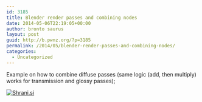 ```yaml
---
id: 3185
title: Blender render passes and combining nodes
date: 2014-05-06T22:19:05+00:00
author: bronto saurus
layout: post
guid: http://b.pwnz.org/?p=3185
permalink: /2014/05/blender-render-passes-and-combining-nodes/
categories:
  - Uncategorized
---
```

Example on how to combine diffuse passes (same logic (add, then multiply) works for transmission and glossy passes);

[<img src="http://shrani.si/t/2x/F9/4JrEsTo2/blenderrenderpassesdiffu.jpg" style="border: 0px;" alt="Shrani.si" />](http://shrani.si/f/2x/F9/4JrEsTo2/blenderrenderpassesdiffu.png)